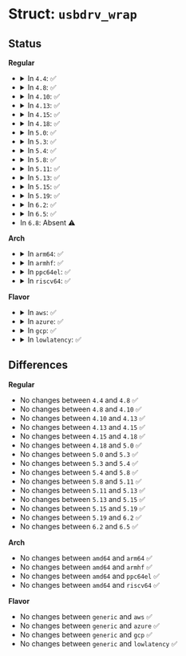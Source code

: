 # Struct: <code>usbdrv_wrap</code>

## Status
<b>Regular</b>
<ul>
<li>
<details>
<summary>In <code>4.4</code>: ✅</summary>

```c
struct usbdrv_wrap {
    struct device_driver driver;
    int for_devices;
};
```
</details>
</li>
<li>
<details>
<summary>In <code>4.8</code>: ✅</summary>

```c
struct usbdrv_wrap {
    struct device_driver driver;
    int for_devices;
};
```
</details>
</li>
<li>
<details>
<summary>In <code>4.10</code>: ✅</summary>

```c
struct usbdrv_wrap {
    struct device_driver driver;
    int for_devices;
};
```
</details>
</li>
<li>
<details>
<summary>In <code>4.13</code>: ✅</summary>

```c
struct usbdrv_wrap {
    struct device_driver driver;
    int for_devices;
};
```
</details>
</li>
<li>
<details>
<summary>In <code>4.15</code>: ✅</summary>

```c
struct usbdrv_wrap {
    struct device_driver driver;
    int for_devices;
};
```
</details>
</li>
<li>
<details>
<summary>In <code>4.18</code>: ✅</summary>

```c
struct usbdrv_wrap {
    struct device_driver driver;
    int for_devices;
};
```
</details>
</li>
<li>
<details>
<summary>In <code>5.0</code>: ✅</summary>

```c
struct usbdrv_wrap {
    struct device_driver driver;
    int for_devices;
};
```
</details>
</li>
<li>
<details>
<summary>In <code>5.3</code>: ✅</summary>

```c
struct usbdrv_wrap {
    struct device_driver driver;
    int for_devices;
};
```
</details>
</li>
<li>
<details>
<summary>In <code>5.4</code>: ✅</summary>

```c
struct usbdrv_wrap {
    struct device_driver driver;
    int for_devices;
};
```
</details>
</li>
<li>
<details>
<summary>In <code>5.8</code>: ✅</summary>

```c
struct usbdrv_wrap {
    struct device_driver driver;
    int for_devices;
};
```
</details>
</li>
<li>
<details>
<summary>In <code>5.11</code>: ✅</summary>

```c
struct usbdrv_wrap {
    struct device_driver driver;
    int for_devices;
};
```
</details>
</li>
<li>
<details>
<summary>In <code>5.13</code>: ✅</summary>

```c
struct usbdrv_wrap {
    struct device_driver driver;
    int for_devices;
};
```
</details>
</li>
<li>
<details>
<summary>In <code>5.15</code>: ✅</summary>

```c
struct usbdrv_wrap {
    struct device_driver driver;
    int for_devices;
};
```
</details>
</li>
<li>
<details>
<summary>In <code>5.19</code>: ✅</summary>

```c
struct usbdrv_wrap {
    struct device_driver driver;
    int for_devices;
};
```
</details>
</li>
<li>
<details>
<summary>In <code>6.2</code>: ✅</summary>

```c
struct usbdrv_wrap {
    struct device_driver driver;
    int for_devices;
};
```
</details>
</li>
<li>
<details>
<summary>In <code>6.5</code>: ✅</summary>

```c
struct usbdrv_wrap {
    struct device_driver driver;
    int for_devices;
};
```
</details>
</li>
<li>
In <code>6.8</code>: Absent ⚠️
</li>
</ul>
<b>Arch</b>
<ul>
<li>
<details>
<summary>In <code>arm64</code>: ✅</summary>

```c
struct usbdrv_wrap {
    struct device_driver driver;
    int for_devices;
};
```
</details>
</li>
<li>
<details>
<summary>In <code>armhf</code>: ✅</summary>

```c
struct usbdrv_wrap {
    struct device_driver driver;
    int for_devices;
};
```
</details>
</li>
<li>
<details>
<summary>In <code>ppc64el</code>: ✅</summary>

```c
struct usbdrv_wrap {
    struct device_driver driver;
    int for_devices;
};
```
</details>
</li>
<li>
<details>
<summary>In <code>riscv64</code>: ✅</summary>

```c
struct usbdrv_wrap {
    struct device_driver driver;
    int for_devices;
};
```
</details>
</li>
</ul>
<b>Flavor</b>
<ul>
<li>
<details>
<summary>In <code>aws</code>: ✅</summary>

```c
struct usbdrv_wrap {
    struct device_driver driver;
    int for_devices;
};
```
</details>
</li>
<li>
<details>
<summary>In <code>azure</code>: ✅</summary>

```c
struct usbdrv_wrap {
    struct device_driver driver;
    int for_devices;
};
```
</details>
</li>
<li>
<details>
<summary>In <code>gcp</code>: ✅</summary>

```c
struct usbdrv_wrap {
    struct device_driver driver;
    int for_devices;
};
```
</details>
</li>
<li>
<details>
<summary>In <code>lowlatency</code>: ✅</summary>

```c
struct usbdrv_wrap {
    struct device_driver driver;
    int for_devices;
};
```
</details>
</li>
</ul>

## Differences
<b>Regular</b>
<ul>
<li>
No changes between <code>4.4</code> and <code>4.8</code> ✅
</li>
<li>
No changes between <code>4.8</code> and <code>4.10</code> ✅
</li>
<li>
No changes between <code>4.10</code> and <code>4.13</code> ✅
</li>
<li>
No changes between <code>4.13</code> and <code>4.15</code> ✅
</li>
<li>
No changes between <code>4.15</code> and <code>4.18</code> ✅
</li>
<li>
No changes between <code>4.18</code> and <code>5.0</code> ✅
</li>
<li>
No changes between <code>5.0</code> and <code>5.3</code> ✅
</li>
<li>
No changes between <code>5.3</code> and <code>5.4</code> ✅
</li>
<li>
No changes between <code>5.4</code> and <code>5.8</code> ✅
</li>
<li>
No changes between <code>5.8</code> and <code>5.11</code> ✅
</li>
<li>
No changes between <code>5.11</code> and <code>5.13</code> ✅
</li>
<li>
No changes between <code>5.13</code> and <code>5.15</code> ✅
</li>
<li>
No changes between <code>5.15</code> and <code>5.19</code> ✅
</li>
<li>
No changes between <code>5.19</code> and <code>6.2</code> ✅
</li>
<li>
No changes between <code>6.2</code> and <code>6.5</code> ✅
</li>
</ul>
<b>Arch</b>
<ul>
<li>
No changes between <code>amd64</code> and <code>arm64</code> ✅
</li>
<li>
No changes between <code>amd64</code> and <code>armhf</code> ✅
</li>
<li>
No changes between <code>amd64</code> and <code>ppc64el</code> ✅
</li>
<li>
No changes between <code>amd64</code> and <code>riscv64</code> ✅
</li>
</ul>
<b>Flavor</b>
<ul>
<li>
No changes between <code>generic</code> and <code>aws</code> ✅
</li>
<li>
No changes between <code>generic</code> and <code>azure</code> ✅
</li>
<li>
No changes between <code>generic</code> and <code>gcp</code> ✅
</li>
<li>
No changes between <code>generic</code> and <code>lowlatency</code> ✅
</li>
</ul>
